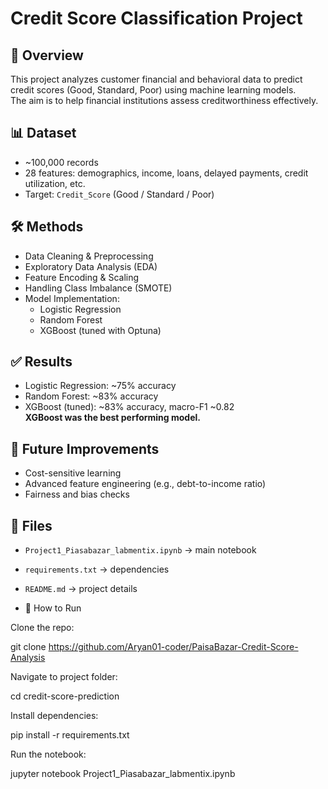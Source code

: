 # Credit Score Classification Project

## 📌 Overview
This project analyzes customer financial and behavioral data to predict credit scores (Good, Standard, Poor) using machine learning models.  
The aim is to help financial institutions assess creditworthiness effectively.

## 📊 Dataset
- ~100,000 records
- 28 features: demographics, income, loans, delayed payments, credit utilization, etc.
- Target: `Credit_Score` (Good / Standard / Poor)

## 🛠️ Methods
- Data Cleaning & Preprocessing
- Exploratory Data Analysis (EDA)
- Feature Encoding & Scaling
- Handling Class Imbalance (SMOTE)
- Model Implementation:
  - Logistic Regression
  - Random Forest
  - XGBoost (tuned with Optuna)

## ✅ Results
- Logistic Regression: ~75% accuracy
- Random Forest: ~83% accuracy
- XGBoost (tuned): ~83% accuracy, macro-F1 ~0.82  
**XGBoost was the best performing model.**

## 🚀 Future Improvements
- Cost-sensitive learning
- Advanced feature engineering (e.g., debt-to-income ratio)
- Fairness and bias checks

## 📂 Files
- `Project1_Piasabazar_labmentix.ipynb` → main notebook
- `requirements.txt` → dependencies
- `README.md` → project details

- 🚀 How to Run

Clone the repo:

git clone https://github.com/Aryan01-coder/PaisaBazar-Credit-Score-Analysis


Navigate to project folder:

cd credit-score-prediction


Install dependencies:

pip install -r requirements.txt


Run the notebook:

jupyter notebook Project1_Piasabazar_labmentix.ipynb
